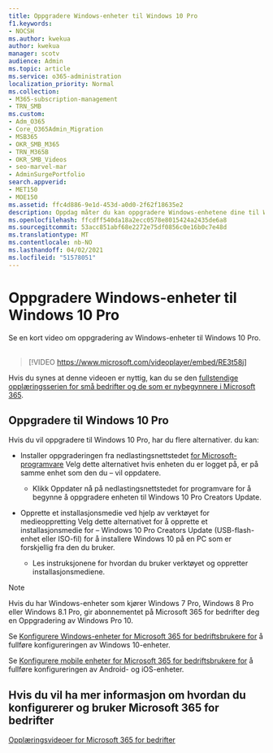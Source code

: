 ```yaml
---
title: Oppgradere Windows-enheter til Windows 10 Pro
f1.keywords:
- NOCSH
ms.author: kwekua
author: kwekua
manager: scotv
audience: Admin
ms.topic: article
ms.service: o365-administration
localization_priority: Normal
ms.collection:
- M365-subscription-management
- TRN_SMB
ms.custom:
- Adm_O365
- Core_O365Admin_Migration
- MSB365
- OKR_SMB_M365
- TRN_M365B
- OKR_SMB_Videos
- seo-marvel-mar
- AdminSurgePortfolio
search.appverid:
- MET150
- MOE150
ms.assetid: ffc4d886-9e1d-453d-a0d0-2f62f18635e2
description: Oppdag måter du kan oppgradere Windows-enhetene dine til Windows 10 Pro på for å bruke mer avanserte funksjoner for sikkerhet og bedriftsnettverk.
ms.openlocfilehash: ffcdff540da18a2ecc0578e8015424a2435de6a8
ms.sourcegitcommit: 53acc851abf68e2272e75df0856c0e16b0c7e48d
ms.translationtype: MT
ms.contentlocale: nb-NO
ms.lasthandoff: 04/02/2021
ms.locfileid: "51578051"
---
```

# <a name="upgrade-windows-devices-to-windows-10-pro"></a>Oppgradere Windows-enheter til Windows 10 Pro

Se en kort video om oppgradering av Windows-enheter til Windows 10 Pro.<br><br>

> [!VIDEO https://www.microsoft.com/videoplayer/embed/RE3t58j] 

Hvis du synes at denne videoen er nyttig, kan du se den [fullstendige opplæringsserien for små bedrifter og de som er nybegynnere i Microsoft 365](https://support.microsoft.com/office/6ab4bbcd-79cf-4000-a0bd-d42ce4d12816).

## <a name="upgrade-to-windows-10-pro"></a>Oppgradere til Windows 10 Pro
  
Hvis du vil oppgradere til Windows 10 Pro, har du flere alternativer. du kan:
    
- Installer oppgraderingen fra nedlastingsnettstedet [for Microsoft-programvare](https://go.microsoft.com/fwlink/?LinkID=836951 ) Velg dette alternativet hvis enheten du er logget på, er på samme enhet som den du &ndash; vil oppdatere. 

    - Klikk Oppdater nå på  nedlastingsnettstedet for programvare for å begynne å oppgradere enheten til Windows 10 Pro Creators Update. 
    
- Opprette et installasjonsmedie [](https://go.microsoft.com/fwlink/?LinkID=836960) ved hjelp av verktøyet for medieoppretting Velg dette alternativet for å opprette et installasjonsmedie for &ndash; Windows 10 Pro Creators Update (USB-flash-enhet eller ISO-fil) for å installere Windows 10 på en PC som er forskjellig fra den du bruker.

    - Les instruksjonene for hvordan du bruker verktøyet og oppretter installasjonsmediene. 

> [!NOTE]
> Hvis du har Windows-enheter som kjører Windows 7 Pro, Windows 8 Pro eller Windows 8.1 Pro, gir abonnementet på Microsoft 365 for bedrifter deg en Oppgradering av Windows Pro 10.
    
Se [Konfigurere Windows-enheter for Microsoft 365 for bedriftsbrukere for](set-up-windows-devices.md) å fullføre konfigureringen av Windows 10-enheter. 
  
Se [Konfigurere mobile enheter for Microsoft 365 for bedriftsbrukere for](set-up-mobile-devices.md) å fullføre konfigureringen av Android- og iOS-enheter. 
  
## <a name="for-more-on-setting-up-and-using-microsoft-365-for-business"></a>Hvis du vil ha mer informasjon om hvordan du konfigurerer og bruker Microsoft 365 for bedrifter

[Opplæringsvideoer for Microsoft 365 for bedrifter](https://support.microsoft.com/office/6ab4bbcd-79cf-4000-a0bd-d42ce4d12816)
